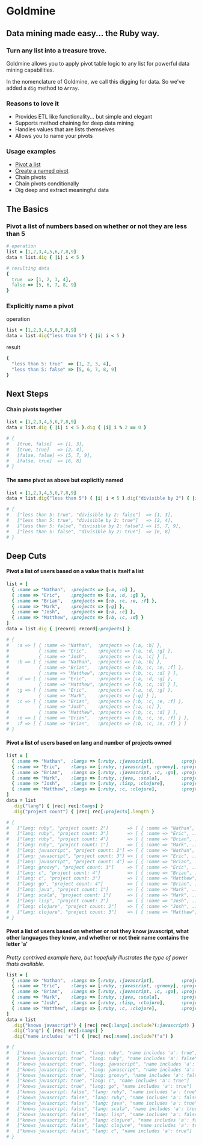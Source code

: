 # Goldmine

## Data mining made easy... the Ruby way.
### Turn any list into a treasure trove.

Goldmine allows you to apply pivot table logic to any list for powerful data mining capabilities.

In the nomenclature of Goldmine, we call this digging for data. So we've added a `dig` method to `Array`.

### Reasons to love it

* Provides ETL like functionality... but simple and elegant
* Supports method chaining for deep data mining
* Handles values that are lists themselves
* Allows you to name your pivots

### Usage examples

* [Pivot a list](#pivot-a-list-of-numbers-based-on-whether-or-not-they-are-less-than-5)
* [Create a named pivot](#explicitly-name-a-pivot)
* Chain pivots
* Chain pivots conditionally
* Dig deep and extract meaningful data

## The Basics

### Pivot a list of numbers based on whether or not they are less than 5

```ruby
# operation
list = [1,2,3,4,5,6,7,8,9]
data = list.dig { |i| i < 5 }
```

```ruby
# resulting data
{
  true  => [1, 2, 3, 4],
  false => [5, 6, 7, 8, 9]
}
```

### Explicitly name a pivot

operation

```ruby
list = [1,2,3,4,5,6,7,8,9]
data = list.dig("less than 5") { |i| i < 5 }
```

result

```ruby
{
  "less than 5: true"  => [1, 2, 3, 4],
  "less than 5: false" => [5, 6, 7, 8, 9]
}
```

## Next Steps

#### Chain pivots together

```ruby
list = [1,2,3,4,5,6,7,8,9]
data = list.dig { |i| i < 5 }.dig { |i| i % 2 == 0 }

# {
#   [true, false]  => [1, 3],
#   [true, true]   => [2, 4],
#   [false, false] => [5, 7, 9],
#   [false, true]  => [6, 8]
# }
```

#### The same pivot as above but explicitly named

```ruby
list = [1,2,3,4,5,6,7,8,9]
data = list.dig("less than 5") { |i| i < 5 }.dig("divisible by 2") { |i| i % 2 == 0 }

# {
#   ["less than 5: true", "divisible by 2: false"]  => [1, 3],
#   ["less than 5: true", "divisible by 2: true"]   => [2, 4],
#   ["less than 5: false", "divisible by 2: false"] => [5, 7, 9],
#   ["less than 5: false", "divisible by 2: true"]  => [6, 8]
# }
```

## Deep Cuts

#### Pivot a list of users based on a value that is itself a list

```ruby
list = [
  { :name => "Nathan",  :projects => [:a, :b] },
  { :name => "Eric",    :projects => [:a, :d, :g] },
  { :name => "Brian",   :projects => [:b, :c, :e, :f] },
  { :name => "Mark",    :projects => [:g] },
  { :name => "Josh",    :projects => [:a, :c] },
  { :name => "Matthew", :projects => [:b, :c, :d] }
]
data = list.dig { |record| record[:projects] }

# {
#   :a => [ { :name => "Nathan",  :projects => [:a, :b] },
#           { :name => "Eric",    :projects => [:a, :d, :g] },
#           { :name => "Josh",    :projects => [:a, :c] } ],
#   :b => [ { :name => "Nathan",  :projects => [:a, :b] },
#           { :name => "Brian",   :projects => [:b, :c, :e, :f] },
#           { :name => "Matthew", :projects => [:b, :c, :d] } ],
#   :d => [ { :name => "Eric",    :projects => [:a, :d, :g] },
#           { :name => "Matthew", :projects => [:b, :c, :d] } ],
#   :g => [ { :name => "Eric",    :projects => [:a, :d, :g] },
#           { :name => "Mark",    :projects => [:g] } ],
#   :c => [ { :name => "Brian",   :projects => [:b, :c, :e, :f] },
#           { :name => "Josh",    :projects => [:a, :c] },
#           { :name => "Matthew", :projects => [:b, :c, :d] } ],
#   :e => [ { :name => "Brian",   :projects => [:b, :c, :e, :f] } ],
#   :f => [ { :name => "Brian",   :projects => [:b, :c, :e, :f] } ]
# }

```

#### Pivot a list of users based on lang and number of projects owned

```ruby
list = [
  { :name => "Nathan",  :langs => [:ruby, :javascript],          :projects => [:a, :b] },
  { :name => "Eric",    :langs => [:ruby, :javascript, :groovy], :projects => [:a, :d, :g] },
  { :name => "Brian",   :langs => [:ruby, :javascript, :c, :go], :projects => [:b, :c, :e, :f] },
  { :name => "Mark",    :langs => [:ruby, :java, :scala],        :projects => [:g] },
  { :name => "Josh",    :langs => [:ruby, :lisp, :clojure],      :projects => [:a, :c] },
  { :name => "Matthew", :langs => [:ruby, :c, :clojure],         :projects => [:b, :c, :d] }
]
data = list
  .dig("lang") { |rec| rec[:langs] }
  .dig("project count") { |rec| rec[:projects].length }

# {
#   ["lang: ruby", "project count: 2"]       => [ { :name => "Nathan", ... }, { :name => "Josh", ... } ],
#   ["lang: ruby", "project count: 3"]       => [ { :name => "Eric", ... }, { :name => "Matthew", ... } ],
#   ["lang: ruby", "project count: 4"]       => [ { :name => "Brian", ... } ],
#   ["lang: ruby", "project count: 1"]       => [ { :name => "Mark", ... } ],
#   ["lang: javascript", "project count: 2"] => [ { :name => "Nathan", ... } ],
#   ["lang: javascript", "project count: 3"] => [ { :name => "Eric", ... } ],
#   ["lang: javascript", "project count: 4"] => [ { :name => "Brian", ... } ],
#   ["lang: groovy", "project count: 3"]     => [ { :name => "Eric", ... } ],
#   ["lang: c", "project count: 4"]          => [ { :name => "Brian", ... } ],
#   ["lang: c", "project count: 3"]          => [ { :name => "Matthew", ... } ],
#   ["lang: go", "project count: 4"]         => [ { :name => "Brian", ... } ],
#   ["lang: java", "project count: 1"]       => [ { :name => "Mark", ... } ],
#   ["lang: scala", "project count: 1"]      => [ { :name => "Mark", ... } ],
#   ["lang: lisp", "project count: 2"]       => [ { :name => "Josh", ... } ],
#   ["lang: clojure", "project count: 2"]    => [ { :name => "Josh", ... } ],
#   ["lang: clojure", "project count: 3"]    => [ { :name => "Matthew", ... } ]
# }
```

#### Pivot a list of users based on whether or not they know javascript, what other languages they know, and whether or not their name contains the letter 'a'

*Pretty contrived example here, but hopefully illustrates the type of power thats available.*

```ruby
list = [
  { :name => "Nathan",  :langs => [:ruby, :javascript],          :projects => [:a, :b] },
  { :name => "Eric",    :langs => [:ruby, :javascript, :groovy], :projects => [:a, :d, :g] },
  { :name => "Brian",   :langs => [:ruby, :javascript, :c, :go], :projects => [:b, :c, :e, :f] },
  { :name => "Mark",    :langs => [:ruby, :java, :scala],        :projects => [:g] },
  { :name => "Josh",    :langs => [:ruby, :lisp, :clojure],      :projects => [:a, :c] },
  { :name => "Matthew", :langs => [:ruby, :c, :clojure],         :projects => [:b, :c, :d] }
]
data = list
  .dig("knows javascript") { |rec| rec[:langs].include?(:javascript) }
  .dig("lang") { |rec| rec[:langs] }
  .dig("name includes 'a'") { |rec| rec[:name].include?("a") }

# {
#   ["knows javascript: true", "lang: ruby", "name includes 'a': true"]        => [ { :name => "Nathan", ... }, { :name => "Brian", ... } ],
#   ["knows javascript: true", "lang: ruby", "name includes 'a': false"]       => [ { :name => "Eric", ... } ],
#   ["knows javascript: true", "lang: javascript", "name includes 'a': true"]  => [ { :name => "Nathan", ... }, { :name => "Brian", ... } ],
#   ["knows javascript: true", "lang: javascript", "name includes 'a': false"] => [ { :name => "Eric", ... } ],
#   ["knows javascript: true", "lang: groovy", "name includes 'a': false"]     => [ { :name => "Eric", ... } ],
#   ["knows javascript: true", "lang: c", "name includes 'a': true"]           => [ { :name => "Brian", ... } ],
#   ["knows javascript: true", "lang: go", "name includes 'a': true"]          => [ { :name => "Brian", ... } ],
#   ["knows javascript: false", "lang: ruby", "name includes 'a': true"]       => [ { :name => "Mark", ... }, { :name => "Matthew", ... } ],
#   ["knows javascript: false", "lang: ruby", "name includes 'a': false"]      => [ { :name => "Josh", ... } ],
#   ["knows javascript: false", "lang: java", "name includes 'a': true"]       => [ { :name => "Mark", ... } ],
#   ["knows javascript: false", "lang: scala", "name includes 'a': true"]      => [ { :name => "Mark", ... } ],
#   ["knows javascript: false", "lang: lisp", "name includes 'a': false"]      => [ { :name => "Josh", ... } ],
#   ["knows javascript: false", "lang: clojure", "name includes 'a': false"]   => [ { :name => "Josh", ... } ],
#   ["knows javascript: false", "lang: clojure", "name includes 'a': true"]    => [ { :name => "Matthew", ... } ],
#   ["knows javascript: false", "lang: c", "name includes 'a': true"]          => [ { :name => "Matthew", ... } ]
# }
```
